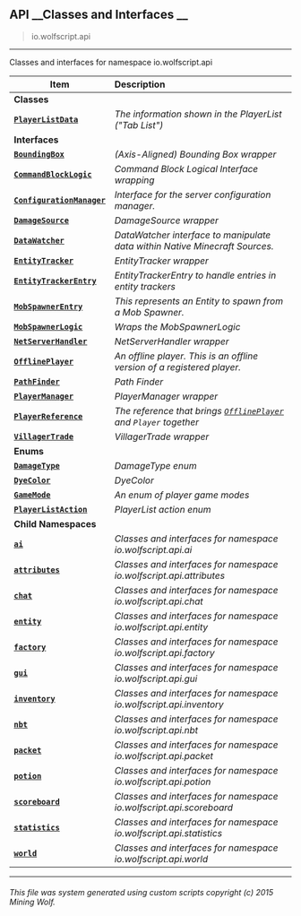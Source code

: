 ## API __Classes and Interfaces __

>io.wolfscript.api

---

Classes and interfaces for namespace io.wolfscript.api

Item | Description   
--- | :--- 
__Classes__|
__[`PlayerListData`](PlayerListData.md)__ | _The information shown in the PlayerList ("Tab List")_ 
__Interfaces__|
__[`BoundingBox`](BoundingBox.md)__ | _(Axis-Aligned) Bounding Box wrapper_ 
__[`CommandBlockLogic`](CommandBlockLogic.md)__ | _Command Block Logical Interface wrapping_ 
__[`ConfigurationManager`](ConfigurationManager.md)__ | _Interface for the server configuration manager._ 
__[`DamageSource`](DamageSource.md)__ | _DamageSource wrapper_ 
__[`DataWatcher`](DataWatcher.md)__ | _DataWatcher interface to manipulate data within Native Minecraft Sources._ 
__[`EntityTracker`](EntityTracker.md)__ | _EntityTracker wrapper_ 
__[`EntityTrackerEntry`](EntityTrackerEntry.md)__ | _EntityTrackerEntry to handle entries in entity trackers_ 
__[`MobSpawnerEntry`](MobSpawnerEntry.md)__ | _This represents an Entity to spawn from a Mob Spawner._ 
__[`MobSpawnerLogic`](MobSpawnerLogic.md)__ | _Wraps the MobSpawnerLogic_ 
__[`NetServerHandler`](NetServerHandler.md)__ | _NetServerHandler wrapper_ 
__[`OfflinePlayer`](OfflinePlayer.md)__ | _An offline player. This is an offline version of a registered player._ 
__[`PathFinder`](PathFinder.md)__ | _Path Finder_ 
__[`PlayerManager`](PlayerManager.md)__ | _PlayerManager wrapper_ 
__[`PlayerReference`](PlayerReference.md)__ | _The reference that brings [`OfflinePlayer`](OfflinePlayer.md) and `Player` together_ 
__[`VillagerTrade`](VillagerTrade.md)__ | _VillagerTrade wrapper_ 
__Enums__|
__[`DamageType`](DamageType.md)__ | _DamageType enum_ 
__[`DyeColor`](DyeColor.md)__ | _DyeColor_ 
__[`GameMode`](GameMode.md)__ | _An enum of player game modes_ 
__[`PlayerListAction`](PlayerListAction.md)__ | _PlayerList action enum_ 
__Child Namespaces__|
__[`ai`](ai\0.md)__ | _Classes and interfaces for namespace io.wolfscript.api.ai_ 
__[`attributes`](attributes\0.md)__ | _Classes and interfaces for namespace io.wolfscript.api.attributes_ 
__[`chat`](chat\0.md)__ | _Classes and interfaces for namespace io.wolfscript.api.chat_ 
__[`entity`](entity\0.md)__ | _Classes and interfaces for namespace io.wolfscript.api.entity_ 
__[`factory`](factory\0.md)__ | _Classes and interfaces for namespace io.wolfscript.api.factory_ 
__[`gui`](gui\0.md)__ | _Classes and interfaces for namespace io.wolfscript.api.gui_ 
__[`inventory`](inventory\0.md)__ | _Classes and interfaces for namespace io.wolfscript.api.inventory_ 
__[`nbt`](nbt\0.md)__ | _Classes and interfaces for namespace io.wolfscript.api.nbt_ 
__[`packet`](packet\0.md)__ | _Classes and interfaces for namespace io.wolfscript.api.packet_ 
__[`potion`](potion\0.md)__ | _Classes and interfaces for namespace io.wolfscript.api.potion_ 
__[`scoreboard`](scoreboard\0.md)__ | _Classes and interfaces for namespace io.wolfscript.api.scoreboard_ 
__[`statistics`](statistics\0.md)__ | _Classes and interfaces for namespace io.wolfscript.api.statistics_ 
__[`world`](world\0.md)__ | _Classes and interfaces for namespace io.wolfscript.api.world_ 



---



###### This file was system generated using custom scripts copyright (c) 2015 Mining Wolf.
	


